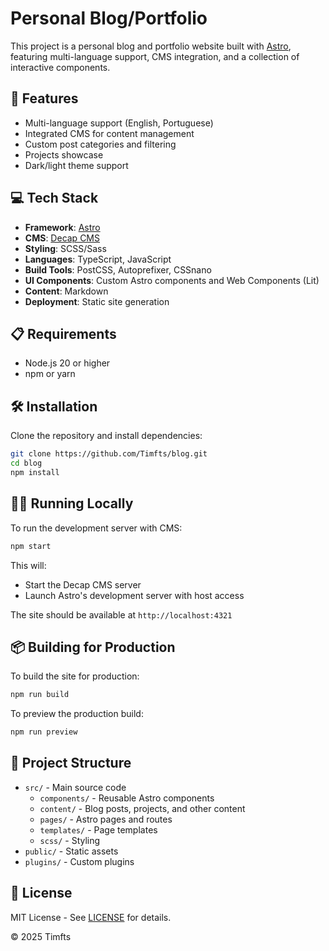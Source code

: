 # Personal Blog/Portfolio

This project is a personal blog and portfolio website built with [Astro](https://astro.build/), featuring multi-language support, CMS integration, and a collection of interactive components.

## 🚀 Features

- Multi-language support (English, Portuguese)
- Integrated CMS for content management
- Custom post categories and filtering
- Projects showcase
- Dark/light theme support

## 💻 Tech Stack

- **Framework**: [Astro](https://astro.build/)
- **CMS**: [Decap CMS](https://decapcms.org/)
- **Styling**: SCSS/Sass
- **Languages**: TypeScript, JavaScript
- **Build Tools**: PostCSS, Autoprefixer, CSSnano
- **UI Components**: Custom Astro components and Web Components (Lit)
- **Content**: Markdown
- **Deployment**: Static site generation

## 📋 Requirements

- Node.js 20 or higher
- npm or yarn

## 🛠️ Installation

Clone the repository and install dependencies:

```bash
git clone https://github.com/Timfts/blog.git
cd blog
npm install
```

## 🏃‍♂️ Running Locally

To run the development server with CMS:

```bash
npm start
```

This will:
- Start the Decap CMS server
- Launch Astro's development server with host access

The site should be available at `http://localhost:4321`

## 📦 Building for Production

To build the site for production:

```bash
npm run build
```

To preview the production build:

```bash
npm run preview
```

## 🔧 Project Structure

- `src/` - Main source code
  - `components/` - Reusable Astro components
  - `content/` - Blog posts, projects, and other content
  - `pages/` - Astro pages and routes
  - `templates/` - Page templates
  - `scss/` - Styling
- `public/` - Static assets
- `plugins/` - Custom plugins

## 📝 License

MIT License - See [LICENSE](./LICENSE) for details.

© 2025 Timfts
